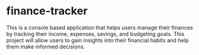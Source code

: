# finance-tracker
This is a console based application that helps users manage their finances by tracking their income, expenses, savings, and budgeting goals. This project will allow users to gain insights into their financial habits and help them make informed decisions.
